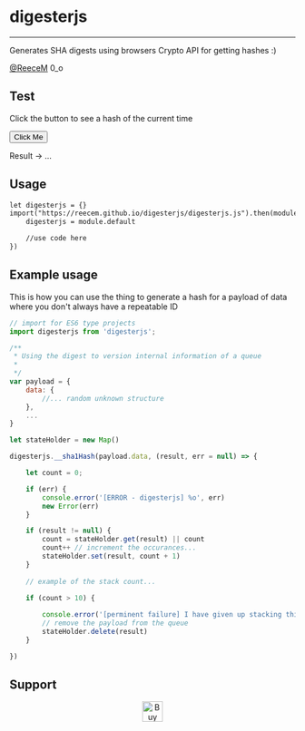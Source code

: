 # digesterjs
___

Generates SHA digests using browsers Crypto API for getting hashes :)

[@ReeceM](https://github.com/ReeceM) 0_o

## Test

Click the button to see a hash of the current time

<button class="test-button" id="test-button">Click Me</button> 


<label> Result -> </label><span class="__result" id="result">...</span>


## Usage

```html 
let digesterjs = {}
import("https://reecem.github.io/digesterjs/digesterjs.js").then(module => {
    digesterjs = module.default

    //use code here
})
```
## Example usage

This is how you can use the thing to generate a hash for a payload of data where you don't always have a repeatable ID

```js
// import for ES6 type projects
import digesterjs from 'digesterjs';

/**
 * Using the digest to version internal information of a queue
 * 
 */
var payload = {
    data: {
        //... random unknown structure
    },
    ...
}

let stateHolder = new Map()

digesterjs.__sha1Hash(payload.data, (result, err = null) => {

    let count = 0;

    if (err) {
        console.error('[ERROR - digesterjs] %o', err)
        new Error(err)
    }

    if (result != null) {
        count = stateHolder.get(result) || count
        count++ // increment the occurances...
        stateHolder.set(result, count + 1)
    }
    
    // example of the stack count...

    if (count > 10) {
        
        console.error('[perminent failure] I have given up stacking this %o', removed_stack)
        // remove the payload from the queue
        stateHolder.delete(result)
    }

})

```

## Support
<p align="center">
<a href='http://bit.ly/2vA7lg6' target='_blank'><img height='36' style='border:0px;height:36px;' src='https://az743702.vo.msecnd.net/cdn/kofi4.png?v=2' border='0' alt='Buy Me a Coffee at ko-fi.com' /></a>
</p>
